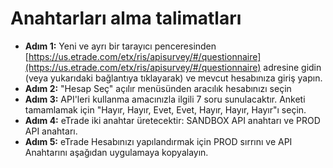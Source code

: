 # **Anahtarları alma talimatları**
- **Adım 1:** Yeni ve ayrı bir tarayıcı penceresinden [https://us.etrade.com/etx/ris/apisurvey/#/questionnaire](https://us.etrade.com/etx/ris/apisurvey/#/questionnaire) adresine gidin (veya yukarıdaki bağlantıya tıklayarak) ve mevcut hesabınıza giriş yapın.
- **Adım 2:** "Hesap Seç" açılır menüsünden aracılık hesabınızı seçin
- **Adım 3:** API'leri kullanma amacınızla ilgili 7 soru sunulacaktır. Anketi tamamlamak için "Hayır, Hayır, Evet, Evet, Hayır, Hayır, Hayır"ı seçin.
- **Adım 4:** eTrade iki anahtar üretecektir: SANDBOX API anahtarı ve PROD API anahtarı.
- **Adım 5:** eTrade Hesabınızı yapılandırmak için PROD sırrını ve API Anahtarını aşağıdan uygulamaya kopyalayın.